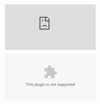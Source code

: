 ![NULL Project Report](https://github.com/samakshty/Nothing/blob/a81ad21b9a25e42dd0ad804df946a5bf7c30d97e/NULL%20Project%20Report.pdf)


![Nothing Idea Pitching PPT](https://github.com/samakshty/Nothing/blob/a81ad21b9a25e42dd0ad804df946a5bf7c30d97e/Nothing%20presentation.pptx)
